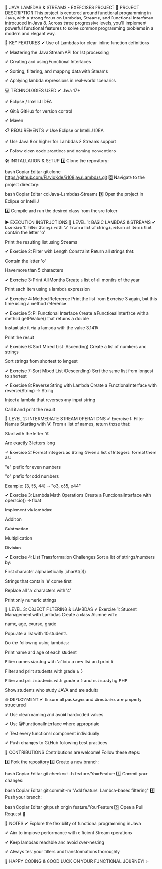 📂 JAVA LAMBDAS & STREAMS - EXERCISES PROJECT
📄 PROJECT DESCRIPTION
This project is centered around functional programming in Java, with a strong focus on Lambdas, Streams, and Functional Interfaces introduced in Java 8. Across three progressive levels, you'll implement powerful functional features to solve common programming problems in a modern and elegant way.

🔹 KEY FEATURES
✔ Use of Lambdas for clean inline function definitions

✔ Mastering the Java Stream API for list processing

✔ Creating and using Functional Interfaces

✔ Sorting, filtering, and mapping data with Streams

✔ Applying lambda expressions in real-world scenarios

💻 TECHNOLOGIES USED
✔ Java 17+

✔ Eclipse / IntelliJ IDEA

✔ Git & GitHub for version control

✔ Maven 

📋 REQUIREMENTS
✔ Use Eclipse or IntelliJ IDEA

✔ Use Java 8 or higher for Lambdas & Streams support

✔ Follow clean code practices and naming conventions


🛠️ INSTALLATION & SETUP
1️⃣ Clone the repository:

bash
Copiar
Editar
git clone <https://github.com/FlavioKde/S108javaLambdas.git>
2️⃣ Navigate to the project directory:

bash
Copiar
Editar
cd Java-Lambdas-Streams
3️⃣ Open the project in Eclipse or IntelliJ

4️⃣ Compile and run the desired class from the src folder

▶️ EXECUTION INSTRUCTIONS
🔸 LEVEL 1: BASIC LAMBDAS & STREAMS
✔ Exercise 1: Filter Strings with 'o'
From a list of strings, return all items that contain the letter 'o'

Print the resulting list using Streams

✔ Exercise 2: Filter with Length Constraint
Return all strings that:

Contain the letter 'o'

Have more than 5 characters

✔ Exercise 3: Print All Months
Create a list of all months of the year

Print each item using a lambda expression

✔ Exercise 4: Method Reference
Print the list from Exercise 3 again, but this time using a method reference

✔ Exercise 5: Pi Functional Interface
Create a FunctionalInterface with a method getPiValue() that returns a double

Instantiate it via a lambda with the value 3.1415

Print the result

✔ Exercise 6: Sort Mixed List (Ascending)
Create a list of numbers and strings

Sort strings from shortest to longest

✔ Exercise 7: Sort Mixed List (Descending)
Sort the same list from longest to shortest

✔ Exercise 8: Reverse String with Lambda
Create a FunctionalInterface with reverse(String) -> String

Inject a lambda that reverses any input string

Call it and print the result

🔸 LEVEL 2: INTERMEDIATE STREAM OPERATIONS
✔ Exercise 1: Filter Names Starting with 'A'
From a list of names, return those that:

Start with the letter 'A'

Are exactly 3 letters long

✔ Exercise 2: Format Integers as String
Given a list of Integers, format them as:

"e" prefix for even numbers

"o" prefix for odd numbers

Example: [3, 55, 44] ➝ "o3, o55, e44"

✔ Exercise 3: Lambda Math Operations
Create a FunctionalInterface with operacio() → float

Implement via lambdas:

Addition

Subtraction

Multiplication

Division

✔ Exercise 4: List Transformation Challenges
Sort a list of strings/numbers by:

First character alphabetically (charAt(0))

Strings that contain 'e' come first

Replace all 'a' characters with '4'

Print only numeric strings

🔸 LEVEL 3: OBJECT FILTERING & LAMBDAS
✔ Exercise 1: Student Management with Lambdas
Create a class Alumne with:

name, age, course, grade

Populate a list with 10 students

Do the following using lambdas:

Print name and age of each student

Filter names starting with 'a' into a new list and print it

Filter and print students with grade ≥ 5

Filter and print students with grade ≥ 5 and not studying PHP

Show students who study JAVA and are adults

🌐 DEPLOYMENT
✔ Ensure all packages and directories are properly structured

✔ Use clean naming and avoid hardcoded values

✔ Use @FunctionalInterface where appropriate

✔ Test every functional component individually

✔ Push changes to GitHub following best practices

🤝 CONTRIBUTIONS
Contributions are welcome! Follow these steps:

1️⃣ Fork the repository
2️⃣ Create a new branch:

bash
Copiar
Editar
git checkout -b feature/YourFeature
3️⃣ Commit your changes:

bash
Copiar
Editar
git commit -m "Add feature: Lambda-based filtering"
4️⃣ Push your branch:

bash
Copiar
Editar
git push origin feature/YourFeature
5️⃣ Open a Pull Request 🎉

📌 NOTES
✔ Explore the flexibility of functional programming in Java

✔ Aim to improve performance with efficient Stream operations

✔ Keep lambdas readable and avoid over-nesting

✔ Always test your filters and transformations thoroughly

🚀 HAPPY CODING & GOOD LUCK ON YOUR FUNCTIONAL JOURNEY! ✨
